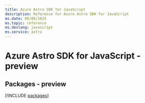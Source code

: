 ```yaml
---
title: Azure Astro SDK for JavaScript
description: Reference for Azure Astro SDK for JavaScript
ms.date: 09/08/2025
ms.topic: reference
ms.devlang: javascript
ms.service: astro
---
```

# Azure Astro SDK for JavaScript - preview
## Packages - preview
[!INCLUDE [packages](astro-index.md)]